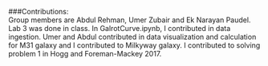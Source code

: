 
###Contributions:  
Group members are Abdul Rehman, Umer Zubair and Ek Narayan Paudel. Lab 3 was done in class. In GalrotCurve.ipynb, I contributed in data ingestion. Umer and Abdul contributed in data visualization and calculation for M31 galaxy and I contributed to Milkyway galaxy. I contributed to solving problem 1 in  Hogg and Foreman-Mackey 2017. 



